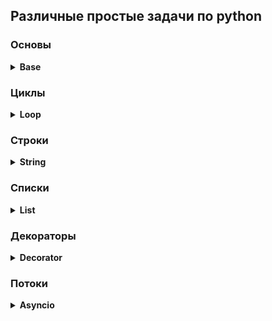 ## __Различные простые задачи по python__

### Основы

<details><summary><b>Base</b></summary>

[Пример1](Base/developers.py) - Окончание слов.

[Пример2](Base/lucky.py) - Счастливый билет.

[Пример3](Base/sorted.py) - Вывод по правилу.

[Пример3](Base/fuzzbuzz.py) - fuzzbuzz.

</details>

### Циклы

<details><summary><b>Loop</b></summary>

[Пример1](Loop/mean3.py) - Среднее всех чисел, кратное 3м.

[Пример2](Loop/mult_table.py) - Таблица умножения.

[Пример3](Loop/array_search.py) - Поиск числа в массиве.

</details>

### Строки

<details><summary><b>String</b></summary>

[Пример1](String/zip_string.py) - Сжатие строки.

</details>

### Списки

<details><summary><b>List</b></summary>

[Пример1](Lists/val_freq_more_one.py) - Повторяющиеся числа.

[Пример2](Lists/sum_of_neighbors.py) - Сумма соседних чисел.

[Пример3](Lists/sorting.py) - Сортировка.

[Пример4](Lists/invert_array.py) - Обращение массива.

</details>

### Декораторы

<details><summary><b>Decorator</b></summary>

[Пример1](Decorators/dec1.py) - Функция возвращает функцию.

[Пример2](Decorators/dec2.py) - Пример декоратора.

[Пример3](Decorators/dec3.py) - Передача функции другой функции как параметр.

[Пример4](Decorators/common_decorator.py) - Максимально общий декоратор.

[Пример5](Decorators/decorators.py) - Пример декоратора.

[Пример6](Decorators/decorator_passing_arguments.py) - Передача аргументов в декорируемую функцию.

[Пример7](Decorators/method_decorator.py) - Декорирование методов.

[Пример8](Decorators/my_nested_decorator.py) - Вложенные декораторы.

[Пример9](Decorators/my_shiny_new_decorator.py) - Свой декоратор «вручную».

</details>

### Потоки

<details><summary><b>Asyncio</b></summary>

[Пример1](Asyncio/thread_test.py) - Пример нескольких выполняющихся потоков.

</details>
